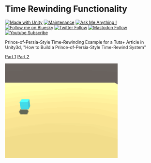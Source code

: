 # Time Rewinding Functionality

[![Made with Unity](https://img.shields.io/badge/Made%20with-Unity-57b9d3.svg?style=popout&logo=unity)](https://unity3d.com) [![Maintenance](https://img.shields.io/badge/Maintained%3F-no-red.svg)](https://bitbucket.org/lbesson/ansi-colors) [![Ask Me Anything !](https://img.shields.io/badge/Ask%20me-anything-1abc9c.svg)](http://www.matthiaszarzecki.com) [![Follow me on Bluesky](https://img.shields.io/badge/Bluesky-0285FF?logo=bluesky&logoColor=fff&label=Follow%20me%20on&color=0285FF)](https://bsky.app/profile/matthiascode.bsky.social) [![Twitter Follow](https://img.shields.io/twitter/follow/matthias_code?style=social)](https://twitter.com/matthias_code) [![Mastodon Follow](https://img.shields.io/mastodon/follow/112079288247188162?domain=https%3A%2F%2Fmastodon.social&style=social)](https://mastodon.social/@matthias_code) [![Youtube Subscribe](https://img.shields.io/youtube/channel/subscribers/UCvMdsKesM05bIG0eq7M5z1g?style=social)](https://www.youtube.com/channel/UCvMdsKesM05bIG0eq7M5z1g?sub_confirmation=1)

Prince-of-Persia-Style Time-Rewinding Example for a Tuts+ Article in Unity3d, "How to Build a Prince-of-Persia-Style Time-Rewind System"

[Part 1](https://gamedevelopment.tutsplus.com/tutorials/how-to-build-a-prince-of-persia-style-time-rewind-system-part-1--cms-26090)
[Part 2](https://gamedevelopment.tutsplus.com/articles/how-to-build-a-prince-of-persia-style-time-rewind-system-part-2--cms-26363)

![Screenshot](RewindTest01.gif)
